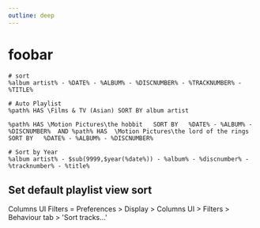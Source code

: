 ```yaml
---
outline: deep
---
```


# foobar

```
# sort
%album artist% - %DATE% - %ALBUM% - %DISCNUMBER% - %TRACKNUMBER% - %TITLE%

# Auto Playlist
%path% HAS \Films & TV (Asian) SORT BY album artist

%path% HAS \Motion Pictures\the hobbit   SORT BY   %DATE% - %ALBUM% - %DISCNUMBER%  AND %path% HAS  \Motion Pictures\the lord of the rings SORT BY   %DATE% - %ALBUM% - %DISCNUMBER%

# Sort by Year
%album artist% - $sub(9999,$year(%date%)) - %album% - %discnumber% - %tracknumber% - %title%
```

## Set default playlist view sort

Columns UI Filters = Preferences > Display > Columns UI > Filters > Behaviour tab > 'Sort tracks...'
